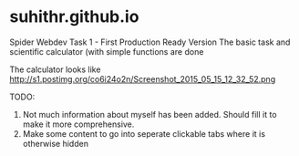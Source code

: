 # suhithr.github.io
Spider Webdev Task 1 - First Production Ready Version
The basic task and scientific calculator (with simple functions are done

The calculator looks like http://s1.postimg.org/co6i24o2n/Screenshot_2015_05_15_12_32_52.png

TODO:

1. Not much information about myself has been added. Should fill it to make it more comprehensive.
2. Make some content to go into seperate clickable tabs where it is otherwise hidden
